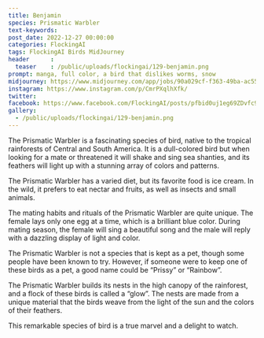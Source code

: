 ```yaml
---
title: Benjamin
species: Prismatic Warbler
text-keywords: 
post_date: 2022-12-27 00:00:00
categories: FlockingAI
tags: FlockingAI Birds MidJourney 
header      :
  teaser    : /public/uploads/flockingai/129-benjamin.png
prompt: manga, full color, a bird that dislikes worms, snow
midjourney: https://www.midjourney.com/app/jobs/90a029cf-f363-49ba-ac55-898c77373b49
instagram: https://www.instagram.com/p/CmrPXqlhXfk/
twitter: 
facebook: https://www.facebook.com/FlockingAI/posts/pfbid0uj1eg69ZDvfc9cygu97fYJtVZhkiBhSydb5wZEV8Ko1KU7dXqNyPYvn369QFYucl
gallery: 
  - /public/uploads/flockingai/129-benjamin.png
---
```


The Prismatic Warbler is a fascinating species of bird, native to the tropical rainforests of Central and South America. It is a dull-colored bird but when looking for a mate or threatened it will shake and sing sea shanties, and its feathers will light up with a stunning array of colors and patterns.

The Prismatic Warbler has a varied diet, but its favorite food is ice cream. In the wild, it prefers to eat nectar and fruits, as well as insects and small animals.

The mating habits and rituals of the Prismatic Warbler are quite unique. The female lays only one egg at a time, which is a brilliant blue color. During mating season, the female will sing a beautiful song and the male will reply with a dazzling display of light and color.

The Prismatic Warbler is not a species that is kept as a pet, though some people have been known to try. However, if someone were to keep one of these birds as a pet, a good name could be “Prissy” or “Rainbow”.

The Prismatic Warbler builds its nests in the high canopy of the rainforest, and a flock of these birds is called a “glow”. The nests are made from a unique material that the birds weave from the light of the sun and the colors of their feathers.

This remarkable species of bird is a true marvel and a delight to watch.
